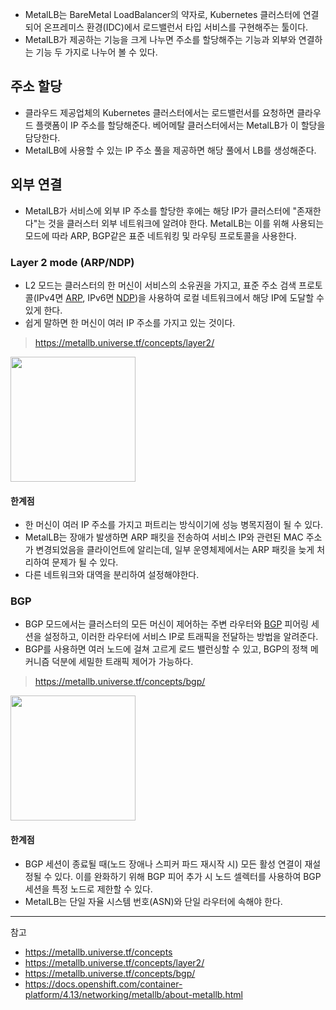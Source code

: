 
- MetalLB는 BareMetal LoadBalancer의 약자로, Kubernetes 클러스터에 연결되어 온프레미스 환경(IDC)에서 로드밸런서 타입 서비스를 구현해주는 툴이다.
- MetalLB가 제공하는 기능을 크게 나누면 주소를 할당해주는 기능과 외부와 연결하는 기능 두 가지로 나누어 볼 수 있다.

## 주소 할당

- 클라우드 제공업체의 Kubernetes 클러스터에서는 로드밸런서를 요청하면 클라우드 플랫폼이 IP 주소를 할당해준다. 베어메탈 클러스터에서는 MetalLB가 이 할당을 담당한다.
- MetalLB에 사용할 수 있는 IP 주소 풀을 제공하면 해당 풀에서 LB를 생성해준다.

## 외부 연결

- MetalLB가 서비스에 외부 IP 주소를 할당한 후에는 해당 IP가 클러스터에 "존재한다"는 것을 클러스터 외부 네트워크에 알려야 한다. MetalLB는 이를 위해 사용되는 모드에 따라 ARP, BGP같은 표준 네트워킹 및 라우팅 프로토콜을 사용한다.

### Layer 2 mode (ARP/NDP)

- L2 모드는 클러스터의 한 머신이 서비스의 소유권을 가지고, 표준 주소 검색 프로토콜(IPv4면 [ARP](https://en.wikipedia.org/wiki/Address_Resolution_Protocol), IPv6면 [NDP](https://en.wikipedia.org/wiki/Neighbor_Discovery_Protocol))을 사용하여 로컬 네트워크에서 해당 IP에 도달할 수 있게 한다. 
- 쉽게 말하면 한 머신이 여러 IP 주소를 가지고 있는 것이다.

> https://metallb.universe.tf/concepts/layer2/

<img src="https://github.com/rlaisqls/TIL/assets/81006587/bd580874-cfeb-43e7-b91d-1f1e5ce6d3b1" style="height: 200px">

#### 한계점

- 한 머신이 여러 IP 주소를 가지고 퍼트리는 방식이기에 성능 병목지점이 될 수 있다.
- MetalLB는 장애가 발생하면 ARP 패킷을 전송하여 서비스 IP와 관련된 MAC 주소가 변경되었음을 클라이언트에 알리는데, 일부 운영체제에서는 ARP 패킷을 늦게 처리하여 문제가 될 수 있다.
- 다른 네트워크와 대역을 분리하여 설정해야한다.

### BGP
- BGP 모드에서는 클러스터의 모든 머신이 제어하는 주변 라우터와 [BGP](https://en.wikipedia.org/wiki/Border_Gateway_Protocol) 피어링 세션을 설정하고, 이러한 라우터에 서비스 IP로 트래픽을 전달하는 방법을 알려준다.
- BGP를 사용하면 여러 노드에 걸쳐 고르게 로드 밸런싱할 수 있고, BGP의 정책 메커니즘 덕분에 세밀한 트래픽 제어가 가능하다.

> https://metallb.universe.tf/concepts/bgp/

<img src="https://github.com/rlaisqls/TIL/assets/81006587/1fcd20ee-19ea-42f5-8355-a983e8f92e01" style="height: 200px">

#### 한계점

- BGP 세션이 종료될 때(노드 장애나 스피커 파드 재시작 시) 모든 활성 연결이 재설정될 수 있다. 이를 완화하기 위해 BGP 피어 추가 시 노드 셀렉터를 사용하여 BGP 세션을 특정 노드로 제한할 수 있다.
- MetalLB는 단일 자율 시스템 번호(ASN)와 단일 라우터에 속해야 한다.

---
참고
- https://metallb.universe.tf/concepts
- https://metallb.universe.tf/concepts/layer2/
- https://metallb.universe.tf/concepts/bgp/
- https://docs.openshift.com/container-platform/4.13/networking/metallb/about-metallb.html